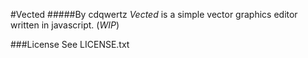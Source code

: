 #Vected
#####By cdqwertz
*Vected* is a simple vector graphics editor written in javascript. (*WIP*)

###License
See LICENSE.txt
